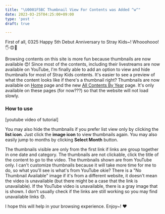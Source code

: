 ```yaml
---
title: "\U0001F5BC️ Thumbnail View For Contents was Added ^w^"
date: 2023-03-25T04:25:00+09:00
type: 'post '
draft: true

---
```

First of all, 0325 Happy 5th Debut Anniversary to Stray Kids\~!  Whooohooo! 🖐️😍🎉

Browsing contents on this site is more fun because thumbnails are now available 😍! Since most of the contents, including their livestreams are now available on YouTube, I'm finally able to add an option to view and hide thumbnails for most of Stray Kids contents. It's easier to see a preview of what the content looks like if there's a thumbnail right? Thumbnails are now available on [Home](/) page and the new [All Contents By Year](/all-contents/) page. It's only available on these pages (for now???) so that the website will not load slowly.

### How to use

\[youtube video of tutorial\]

You may also hide the thumbnails if you prefer list view only by clicking the **list icon**. Just click the **image icon** to view thumbnails again. You may also easily jump to months by clicking **Select Month** button.

The thumbnails visible are only from the first link if links are group together in one date and category. The thumbnails are not clickable, click the title of the content to go to the video. The thumbnails shown are from YouTube only. I can't customize thumbnails because it will take more time for me to do, so what you'll see is what's from YouTube okie? There is a "No Thumbnail Available" image if it's from a different website, it doesn't mean the video is unavailable (but there might be a case that the link is unavailable). If the YouTube video is unavailable, there is a gray image that is shown. I don't usually check if the links are still working so you may find unavailable links 😓.

I hope this will help in your browsing experience. Enjoy\~! ❤️
